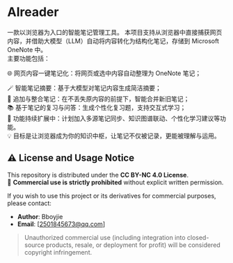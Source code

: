 # AIreader
一款以浏览器为入口的智能笔记管理工具。 本项目支持从浏览器中直接捕获网页内容，并借助大模型（LLM）自动将内容转化为结构化笔记，存储到 Microsoft OneNote 中。  
主要功能包括： 

  🌐 网页内容一键笔记化：将网页或选中内容自动整理为 OneNote 笔记；
  
  🪄 智能笔记摘要：基于大模型对笔记内容生成简洁摘要；  
  🧩 追加与整合笔记：在不丢失原内容的前提下，智能合并新旧笔记；  
  📚 基于笔记的复习与问答：生成个性化复习题，支持交互式学习；  
  🚧 功能持续扩展中：计划加入多源笔记同步、知识图谱联动、个性化学习建议等功能。  
  💡 目标是让浏览器成为你的知识中枢，让笔记不仅被记录，更能被理解与运用。








## ⚠️ License and Usage Notice
This repository is distributed under the **CC BY-NC 4.0 License**.  
🚫 **Commercial use is strictly prohibited** without explicit written permission.

If you wish to use this project or its derivatives for commercial purposes, please contact:
- **Author**: Bboyjie  
- **Email**: [2501845673@qq.com]  

> Unauthorized commercial use (including integration into closed-source products, resale, or deployment for profit) will be considered copyright infringement.



